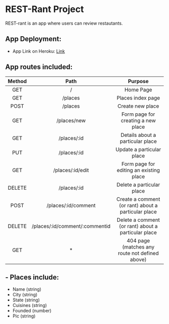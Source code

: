 # REST-Rant Project

REST-rant is an app where users can review restautants.

## App Deployment:

- App Link on Heroku: [Link](https://chrisc-rest-rant.herokuapp.com)


## App routes included:

| Method | Path | Purpose |
| :---: | :---: | :---: |
| GET | / | Home Page |
| GET | /places | Places index page |
| POST | /places | Create new place |
| GET | /places/new | Form page for creating a new place |
| GET | /places/:id | Details about a particular place |
| PUT | /places/:id | Update a particular place |
| GET | /places/:id/edit | Form page for editing an existing place |
| DELETE | /places/:id | Delete a particular place |
| POST | /places/:id/comment | Create a comment (or rant) about a particular place |
| DELETE | /places/:id/comment/:commentid | Delete a comment (or rant) about a particular place |
| GET | * | 404 page (matches any route not defined above) |


## - Places include:
- Name (string)
- City (string)
- State (string)
- Cuisines (string)
- Founded (number)
- Pic (string)
